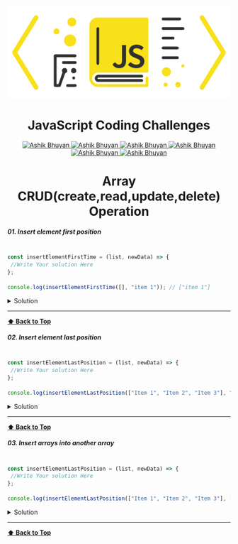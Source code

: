 <img src='./images/logo.png'  alt='JavaScript Coding Challenges Ashik Bhuyan' id='header'/>

<h1 align="center" >JavaScript Coding Challenges </h1>


<div align="center" >

<a href="mailto:ashikbhuyan.swe.diu@gmail.com">
<img
src='https://img.shields.io/badge/Gmail-D14836?style=for-the-badge&logo=gmail&logoColor=white'
alt='Ashik Bhuyan'
/>
</a>

<a href="tel:+8801793605043">
<img
src='https://img.shields.io/badge/WhatsApp-25D366?style=for-the-badge&logo=whatsapp&logoColor=white'
alt='Ashik Bhuyan'
/>
</a>
<a href="https://portfolio-70e38.web.app/" target="_blank">
<img
src='https://img.shields.io/badge/website-000000?style=for-the-badge&logo=About.me&logoColor=white'
alt='Ashik Bhuyan'
/>
</a>
<a href="https://www.facebook.com/ashikbhuyan17" target="_blank">
<img
src='https://img.shields.io/badge/Facebook-1877F2?style=for-the-badge&logo=facebook&logoColor=white'
alt='Ashik Bhuyan'
/>
</a>

<a href="https://www.linkedin.com/in/ashik17/" target="_blank">
<img
src='https://img.shields.io/badge/LinkedIn-0077B5?style=for-the-badge&logo=linkedin&logoColor=white'
alt='Ashik Bhuyan'
/>
</a>

<a href="https://github.com/ashikbhuyan17" target="_blank">
<img
src='https://img.shields.io/badge/GitHub-100000?style=for-the-badge&logo=github&logoColor=white'
alt='Ashik Bhuyan'
/>
</a>

</div>

<h1 align="center" >Array CRUD(create,read,update,delete) Operation </h1>


##### 01. Insert element first position

```js

const insertElementFirstTime = (list, newData) => {
 //Write Your solution Here
};

console.log(insertElementFirstTime([], "item 1")); // ["item 1"]

```

<details><summary style="cursor:pointer">Solution</summary>

```js
const insertElementFirstTime = (list, newData) => {
  for (let index = list.length - 1; index >= list.length - 1; index--) {
    list[index + 1] = newData;
  }
  return list;
};


const newData = "item 1";
const displayInsertElementFirstTime = insertElementFirstTime([], newData);
console.log("🚀 insert element first position", displayInsertElementFirstTime);
```  

</details>

---
**[⬆ Back to Top](#header)**

##### 02. Insert element last position

```js

const insertElementLastPosition = (list, newData) => {
 //Write Your solution Here
};

console.log(insertElementLastPosition(["Item 1", "Item 2", "Item 3"], "item 4")); // ["Item 1", "Item 2", "Item 3", "item 4"]

```

<details><summary style="cursor:pointer">Solution</summary>

```js
const insertElementLastPosition = (list, newData) => {
  for (let index = list.length - 1; index >= list.length - 1; index--) {
    list[index + 1] = newData;
  }
  return list;
};


const list = ["Item 1", "Item 2", "Item 3"];
const newData = "Item 4";
const displayInsertElementLastPosition = insertElementLastPosition(list,newData);
console.log( "🚀 insert element last position",displayInsertElementLastPosition);

```  

</details>

---
**[⬆ Back to Top](#header)**


##### 03. Insert arrays into another array

```js

const insertElementLastPosition = (list, newData) => {
 //Write Your solution Here
};

console.log(insertElementLastPosition(["Item 1", "Item 2", "Item 3"], ["item 4","item 5"])); // ["Item 1", "Item 2", "Item 3", "item 4","item 5"]

```

<details><summary style="cursor:pointer">Solution</summary>

```js
const insertElementLastPosition = (list, newData) => {
  for (let index = list.length ; index >= list.length ; index--) {
    for (let arrayIndex = 0; arrayIndex < newData.length; arrayIndex++) {
      const element = newData[arrayIndex];
      list[index + arrayIndex] = element;
    }
  }
  return list;
};


const list = ["Item 1", "Item 2", "Item 3"];
const newData = ["Item 4", "Item 5"];
const displayInsertElementLastPosition = insertElementLastPosition(
  list,
  newData
);
console.log(
  "🚀 insert element last position",
  displayInsertElementLastPosition
);

```  

</details>

---
**[⬆ Back to Top](#header)**
